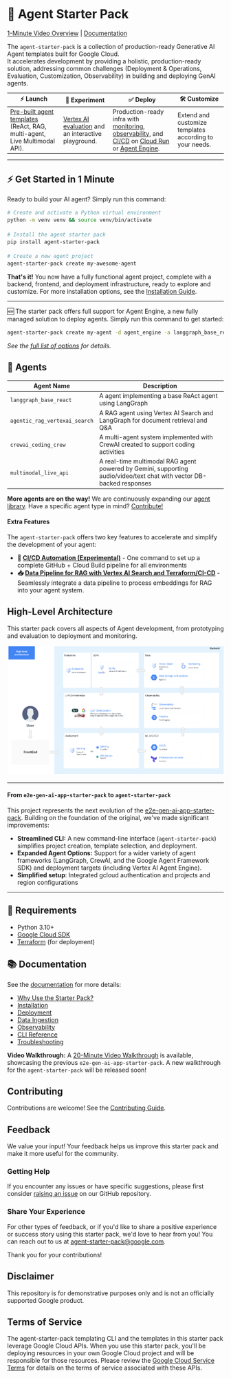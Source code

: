# 🚀 Agent Starter Pack

[1-Minute Video Overview](https://youtu.be/jHt-ZVD660g) | [Documentation](./docs/README.md)


The `agent-starter-pack` is a collection of production-ready Generative AI Agent templates built for Google Cloud. <br>
It accelerates development by providing a holistic, production-ready solution, addressing common challenges (Deployment & Operations, Evaluation, Customization, Observability) in building and deploying GenAI agents.

| ⚡️ Launch | 🧪 Experiment  | ✅ Deploy | 🛠️ Customize |
|---|---|---|---|
| [Pre-built agent templates](./agents/) (ReAct, RAG, multi-agent, Live Multimodal API). | [Vertex AI evaluation]() and an interactive playground. | Production-ready infra with [monitoring](./docs/monitoring.md), [observability](./docs/observability.md), and [CI/CD](./docs/deployment.md) on [Cloud Run](https://cloud.google.com/run) or [Agent Engine](https://cloud.google.com/vertex-ai/generative-ai/docs/reasoning-engine/overview). | Extend and customize templates according to your needs. |

---
 
## ⚡ Get Started in 1 Minute

Ready to build your AI agent? Simply run this command:

```bash
# Create and activate a Python virtual environment
python -m venv venv && source venv/bin/activate

# Install the agent starter pack
pip install agent-starter-pack

# Create a new agent project
agent-starter-pack create my-awesome-agent
```

**That's it!** You now have a fully functional agent project, complete with a backend, frontend, and deployment infrastructure, ready to explore and customize.
For more installation options, see the [Installation Guide](docs/installation.md).

---

 🆕 The starter pack offers full support for Agent Engine, a new fully managed solution to deploy agents. Simply run this command to get started:

```bash
agent-starter-pack create my-agent -d agent_engine -a langgraph_base_react
```


*See the [full list of options](docs/cli/create.md) for details.*

## 🤖 Agents

| Agent Name                  | Description                                                                                                                       |
|-----------------------------|-----------------------------------------------------------------------------------------------------------------------------------|
| `langgraph_base_react`      | A agent implementing a base ReAct agent using LangGraph |
| `agentic_rag_vertexai_search` | A RAG agent using Vertex AI Search and LangGraph for document retrieval and Q&A       |
| `crewai_coding_crew`       | A multi-agent system implemented with CrewAI created to support coding activities       |
| `multimodal_live_api`       | A real-time multimodal RAG agent powered by Gemini, supporting audio/video/text chat with vector DB-backed responses                       |

**More agents are on the way!** We are continuously expanding our [agent library](./agents/).  Have a specific agent type in mind?  [Contribute!](#contributing)


#### Extra Features

The `agent-starter-pack` offers two key features to accelerate and simplify the development of your agent:

- **🔄 [CI/CD Automation (Experimental)](docs/cli/setup_cicd.md)** - One command to set up a complete GitHub + Cloud Build pipeline for all environments
- **📥 [Data Pipeline for RAG with Vertex AI Search and Terraform/CI-CD](docs/data-ingestion.md)** - Seamlessly integrate a data pipeline to process embeddings for RAG into your agent system.


## High-Level Architecture

This starter pack covers all aspects of Agent development, from prototyping and evaluation to deployment and monitoring.

![High Level Architecture](docs/images/ags_high_level_architecture.png "Architecture")

---

#### From `e2e-gen-ai-app-starter-pack` to `agent-starter-pack`

This project represents the next evolution of the [e2e-gen-ai-app-starter-pack](goo.gle/e2e-gen-ai-app-starter-pack).  Building on the foundation of the original, we've made significant improvements:

*   **Streamlined CLI:**  A new command-line interface (`agent-starter-pack`) simplifies project creation, template selection, and deployment.
*   **Expanded Agent Options:**  Support for a wider variety of agent frameworks (LangGraph, CrewAI, and the Google Agent Framework SDK) and deployment targets (including Vertex AI Agent Engine).
*   **Simplified setup**: Integrated gcloud authentication and projects and region configurations

---

## 🔧 Requirements

- Python 3.10+
- [Google Cloud SDK](https://cloud.google.com/sdk/docs/install)
- [Terraform](https://developer.hashicorp.com/terraform/downloads) (for deployment)


## 📚 Documentation
See the [documentation](docs/) for more details:

- [Why Use the Starter Pack?](docs/why_starter_pack.md)
- [Installation](docs/installation.md)
- [Deployment](docs/deployment.md)
- [Data Ingestion](docs/data-ingestion.md)
- [Observability](docs/observability.md)
- [CLI Reference](docs/cli/README.md)
- [Troubleshooting](docs/troubleshooting.md)

**Video Walkthrough:** A [20-Minute Video Walkthrough](https://youtu.be/kwRG7cnqSu0) is available, showcasing the previous `e2e-gen-ai-app-starter-pack`. A new walkthrough for the `agent-starter-pack` will be released soon!

## Contributing

Contributions are welcome! See the [Contributing Guide](CONTRIBUTING.md).

## Feedback

We value your input! Your feedback helps us improve this starter pack and make it more useful for the community.

### Getting Help

If you encounter any issues or have specific suggestions, please first consider [raising an issue](https://github.com/GoogleCloudPlatform/generative-ai/issues) on our GitHub repository.

### Share Your Experience

For other types of feedback, or if you'd like to share a positive experience or success story using this starter pack, we'd love to hear from you! You can reach out to us at <a href="mailto:agent-starter-pack@google.com">agent-starter-pack@google.com</a>.

Thank you for your contributions!

## Disclaimer

This repository is for demonstrative purposes only and is not an officially supported Google product.

## Terms of Service

The agent-starter-pack templating CLI and the templates in this starter pack leverage Google Cloud APIs. When you use this starter pack, you'll be deploying resources in your own Google Cloud project and will be responsible for those resources. Please review the [Google Cloud Service Terms](https://cloud.google.com/terms/service-terms) for details on the terms of service associated with these APIs.
